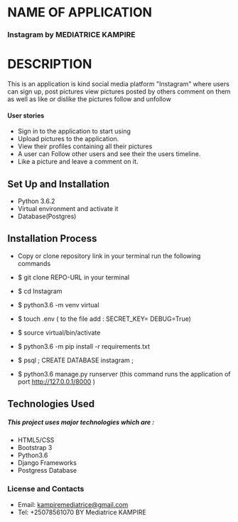 # NAME OF APPLICATION
### Instagram by MEDIATRICE KAMPIRE
# DESCRIPTION
This is an application is kind social media platform "Instagram" where users can sign up, post pictures view pictures posted by others comment on them as well as like or dislike the pictures follow and unfollow
#### User stories

* Sign in to the application to start using
* Upload pictures to the application.
* View their profiles containing all their pictures
* A user can Follow other users and see their the users timeline.
* Like a picture and leave a comment on it.
## Set Up and Installation
* Python 3.6.2
* Virtual environment and activate it
*  Database(Postgres)
## Installation Process

* Copy or clone repository link
in your terminal run the following commands

* $ git clone REPO-URL in your terminal
* $ cd Instagram
* $ python3.6 -m venv virtual
* $ touch .env ( to the file add : SECRET_KEY= DEBUG=True)
* $ source virtual/bin/activate
* $ python3.6 -m pip install -r requirements.txt
* $ psql ; CREATE DATABASE instagram ;
* $ python3.6 manage.py runserver (this command runs the application of port http://127.0.0.1/8000 )

## Technologies Used
##### This project uses major technologies which are :

* HTML5/CSS
* Bootstrap 3
* Python3.6
* Django Frameworks
* Postgress Database
### License and Contacts
- Email: kampiremediatrice@gmail.com
- Tel: +25078561070
BY Mediatrice KAMPIRE